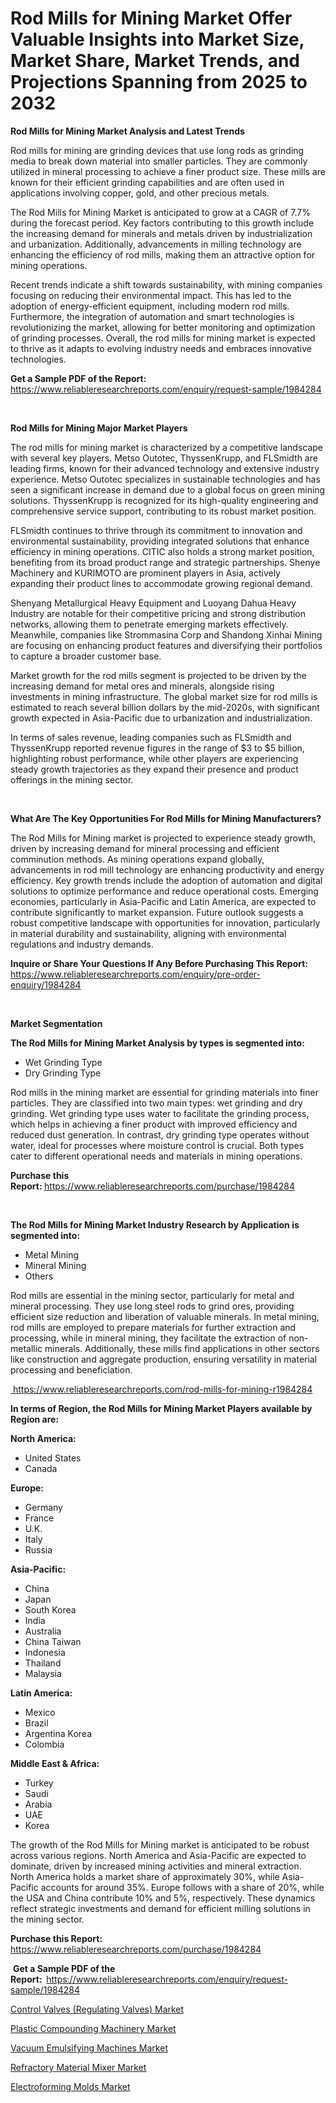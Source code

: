 <p><h1>Rod Mills for Mining Market Offer Valuable Insights into Market Size, Market Share, Market Trends, and Projections Spanning from 2025 to 2032</h1></p><p><strong>Rod Mills for Mining Market Analysis and Latest Trends</strong></p>
<p><p>Rod mills for mining are grinding devices that use long rods as grinding media to break down material into smaller particles. They are commonly utilized in mineral processing to achieve a finer product size. These mills are known for their efficient grinding capabilities and are often used in applications involving copper, gold, and other precious metals.</p><p>The Rod Mills for Mining Market is anticipated to grow at a CAGR of 7.7% during the forecast period. Key factors contributing to this growth include the increasing demand for minerals and metals driven by industrialization and urbanization. Additionally, advancements in milling technology are enhancing the efficiency of rod mills, making them an attractive option for mining operations. </p><p>Recent trends indicate a shift towards sustainability, with mining companies focusing on reducing their environmental impact. This has led to the adoption of energy-efficient equipment, including modern rod mills. Furthermore, the integration of automation and smart technologies is revolutionizing the market, allowing for better monitoring and optimization of grinding processes. Overall, the rod mills for mining market is expected to thrive as it adapts to evolving industry needs and embraces innovative technologies.</p></p>
<p><strong>Get a Sample PDF of the Report:&nbsp;</strong> <a href="https://www.reliableresearchreports.com/enquiry/request-sample/1984284?utm_campaign=13&utm_medium=2&utm_source=Github&utm_content=ia&utm_term=02032025&utm_id=rod-mills-for-mining">https://www.reliableresearchreports.com/enquiry/request-sample/1984284</a></p>
<p>&nbsp;</p>
<p><strong>Rod Mills for Mining Major Market Players</strong></p>
<p><p>The rod mills for mining market is characterized by a competitive landscape with several key players. Metso Outotec, ThyssenKrupp, and FLSmidth are leading firms, known for their advanced technology and extensive industry experience. Metso Outotec specializes in sustainable technologies and has seen a significant increase in demand due to a global focus on green mining solutions. ThyssenKrupp is recognized for its high-quality engineering and comprehensive service support, contributing to its robust market position.</p><p>FLSmidth continues to thrive through its commitment to innovation and environmental sustainability, providing integrated solutions that enhance efficiency in mining operations. CITIC also holds a strong market position, benefiting from its broad product range and strategic partnerships. Shenye Machinery and KURIMOTO are prominent players in Asia, actively expanding their product lines to accommodate growing regional demand.</p><p>Shenyang Metallurgical Heavy Equipment and Luoyang Dahua Heavy Industry are notable for their competitive pricing and strong distribution networks, allowing them to penetrate emerging markets effectively. Meanwhile, companies like Strommasina Corp and Shandong Xinhai Mining are focusing on enhancing product features and diversifying their portfolios to capture a broader customer base.</p><p>Market growth for the rod mills segment is projected to be driven by the increasing demand for metal ores and minerals, alongside rising investments in mining infrastructure. The global market size for rod mills is estimated to reach several billion dollars by the mid-2020s, with significant growth expected in Asia-Pacific due to urbanization and industrialization. </p><p>In terms of sales revenue, leading companies such as FLSmidth and ThyssenKrupp reported revenue figures in the range of $3 to $5 billion, highlighting robust performance, while other players are experiencing steady growth trajectories as they expand their presence and product offerings in the mining sector.</p></p>
<p>&nbsp;</p>
<p><strong>What Are The Key Opportunities For Rod Mills for Mining Manufacturers?</strong></p>
<p><p>The Rod Mills for Mining market is projected to experience steady growth, driven by increasing demand for mineral processing and efficient comminution methods. As mining operations expand globally, advancements in rod mill technology are enhancing productivity and energy efficiency. Key growth trends include the adoption of automation and digital solutions to optimize performance and reduce operational costs. Emerging economies, particularly in Asia-Pacific and Latin America, are expected to contribute significantly to market expansion. Future outlook suggests a robust competitive landscape with opportunities for innovation, particularly in material durability and sustainability, aligning with environmental regulations and industry demands.</p></p>
<p><strong>Inquire or Share Your Questions If Any Before Purchasing This Report:</strong> <a href="https://www.reliableresearchreports.com/enquiry/pre-order-enquiry/1984284?utm_campaign=13&utm_medium=2&utm_source=Github&utm_content=ia&utm_term=02032025&utm_id=rod-mills-for-mining">https://www.reliableresearchreports.com/enquiry/pre-order-enquiry/1984284</a></p>
<p>&nbsp;</p>
<p><strong>Market Segmentation</strong></p>
<p><strong>The Rod Mills for Mining Market Analysis by types is segmented into:</strong></p>
<p><ul><li>Wet Grinding Type</li><li>Dry Grinding Type</li></ul></p>
<p><p>Rod mills in the mining market are essential for grinding materials into finer particles. They are classified into two main types: wet grinding and dry grinding. Wet grinding type uses water to facilitate the grinding process, which helps in achieving a finer product with improved efficiency and reduced dust generation. In contrast, dry grinding type operates without water, ideal for processes where moisture control is crucial. Both types cater to different operational needs and materials in mining operations.</p></p>
<p><strong>Purchase this Report:&nbsp;</strong><a href="https://www.reliableresearchreports.com/purchase/1984284?utm_campaign=13&utm_medium=2&utm_source=Github&utm_content=ia&utm_term=02032025&utm_id=rod-mills-for-mining">https://www.reliableresearchreports.com/purchase/1984284</a></p>
<p>&nbsp;</p>
<p><strong>The Rod Mills for Mining Market Industry Research by Application is segmented into:</strong></p>
<p><ul><li>Metal Mining</li><li>Mineral Mining</li><li>Others</li></ul></p>
<p><p>Rod mills are essential in the mining sector, particularly for metal and mineral processing. They use long steel rods to grind ores, providing efficient size reduction and liberation of valuable minerals. In metal mining, rod mills are employed to prepare materials for further extraction and processing, while in mineral mining, they facilitate the extraction of non-metallic minerals. Additionally, these mills find applications in other sectors like construction and aggregate production, ensuring versatility in material processing and beneficiation.</p></p>
<p><a href="https://www.reliableresearchreports.com/rod-mills-for-mining-r1984284?utm_campaign=13&utm_medium=2&utm_source=Github&utm_content=ia&utm_term=02032025&utm_id=rod-mills-for-mining">&nbsp;https://www.reliableresearchreports.com/rod-mills-for-mining-r1984284</a></p>
<p><strong>In terms of Region, the Rod Mills for Mining Market Players available by Region are:</strong></p>
<p>
    <p> <strong> North America: </strong>
        <ul>
            <li>United States</li>
            <li>Canada</li>
        </ul>
        </p> 
    <p> <strong> Europe: </strong>
        <ul>
            <li>Germany</li>
            <li>France</li>
            <li>U.K.</li>
            <li>Italy</li>
            <li>Russia</li>
        </ul>
        </p> 
    <p> <strong> Asia-Pacific: </strong>
        <ul>
            <li>China</li>
            <li>Japan</li>
            <li>South Korea</li>
            <li>India</li>
            <li>Australia</li>
            <li>China Taiwan</li>
            <li>Indonesia</li>
            <li>Thailand</li>
            <li>Malaysia</li>
        </ul>
        </p> 
    <p> <strong> Latin America: </strong>
        <ul>
            <li>Mexico</li>
            <li>Brazil</li>
            <li>Argentina Korea</li>
            <li>Colombia</li>
        </ul>
        </p> 
    <p> <strong> Middle East & Africa: </strong>
        <ul>
            <li>Turkey</li>
            <li>Saudi</li>
            <li>Arabia</li>
            <li>UAE</li>
            <li>Korea</li>
        </ul>
    </p>
    </p>
<p><p>The growth of the Rod Mills for Mining market is anticipated to be robust across various regions. North America and Asia-Pacific are expected to dominate, driven by increased mining activities and mineral extraction. North America holds a market share of approximately 30%, while Asia-Pacific accounts for around 35%. Europe follows with a share of 20%, while the USA and China contribute 10% and 5%, respectively. These dynamics reflect strategic investments and demand for efficient milling solutions in the mining sector.</p></p>
<p><strong>Purchase this Report: </strong><a href="https://www.reliableresearchreports.com/purchase/1984284?utm_campaign=13&utm_medium=2&utm_source=Github&utm_content=ia&utm_term=02032025&utm_id=rod-mills-for-mining">https://www.reliableresearchreports.com/purchase/1984284</a></p>
<p>&nbsp;<strong>Get a Sample PDF of the Report:&nbsp;&nbsp;</strong><a href="https://www.reliableresearchreports.com/enquiry/request-sample/1984284?utm_campaign=13&utm_medium=2&utm_source=Github&utm_content=ia&utm_term=02032025&utm_id=rod-mills-for-mining">https://www.reliableresearchreports.com/enquiry/request-sample/1984284</a></p>
<p><strong></strong></p>
<p><p><a href="https://github.com/lestymbango/Market-Research-Report-List-1/blob/main/control-valves-regulating-valves-market.md?utm_campaign=13&utm_medium=2&utm_source=Github&utm_content=ia&utm_term=02032025&utm_id=rod-mills-for-mining">Control Valves (Regulating Valves) Market</a></p><p><a href="https://github.com/briandahm87/Market-Research-Report-List-1/blob/main/plastic-compounding-machinery-market.md?utm_campaign=13&utm_medium=2&utm_source=Github&utm_content=ia&utm_term=02032025&utm_id=rod-mills-for-mining">Plastic Compounding Machinery Market</a></p><p><a href="https://github.com/felishtimoti/Market-Research-Report-List-1/blob/main/vacuum-emulsifying-machines-market.md?utm_campaign=13&utm_medium=2&utm_source=Github&utm_content=ia&utm_term=02032025&utm_id=rod-mills-for-mining">Vacuum Emulsifying Machines Market</a></p><p><a href="https://github.com/muhjanaidu/Market-Research-Report-List-1/blob/main/refractory-material-mixer-market.md?utm_campaign=13&utm_medium=2&utm_source=Github&utm_content=ia&utm_term=02032025&utm_id=rod-mills-for-mining">Refractory Material Mixer Market</a></p><p><a href="https://github.com/peggiputra7o/Market-Research-Report-List-1/blob/main/electroforming-molds-market.md?utm_campaign=13&utm_medium=2&utm_source=Github&utm_content=ia&utm_term=02032025&utm_id=rod-mills-for-mining">Electroforming Molds Market</a></p></p>